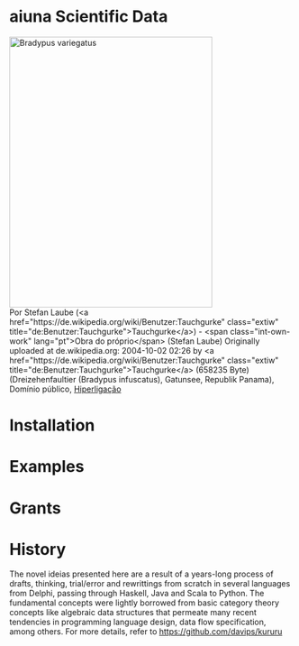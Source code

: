 # aiuna Scientific Data 

<p><a href="https://commons.wikimedia.org/wiki/File:Bradypus.jpg#/media/Ficheiro:Bradypus.jpg"><img src="https://upload.wikimedia.org/wikipedia/commons/1/18/Bradypus.jpg" alt="Bradypus variegatus" width="360" height="480"></a><br>Por Stefan Laube (&lt;a href="https://de.wikipedia.org/wiki/Benutzer:Tauchgurke" class="extiw" title="de:Benutzer:Tauchgurke"&gt;Tauchgurke&lt;/a&gt;) - &lt;span class="int-own-work" lang="pt"&gt;Obra do próprio&lt;/span&gt; (Stefan Laube)
Originally uploaded at de.wikipedia.org: 2004-10-02 02:26 by &lt;a href="https://de.wikipedia.org/wiki/Benutzer:Tauchgurke" class="extiw" title="de:Benutzer:Tauchgurke"&gt;Tauchgurke&lt;/a&gt; (658235 Byte) (Dreizehenfaultier (Bradypus infuscatus), Gatunsee, Republik Panama), Domínio público, <a href="https://commons.wikimedia.org/w/index.php?curid=61433">Hiperligação</a></p>

# Installation

# Examples



# Grants

# History
The novel ideias presented here are a result of a years-long process of drafts, thinking, trial/error and rewrittings from scratch in several languages from Delphi, passing through Haskell, Java and Scala to Python. The fundamental concepts were lightly borrowed from basic category theory concepts like algebraic data structures that permeate many recent tendencies in programming language design, data flow specification, among others. 
For more details, refer to https://github.com/davips/kururu

